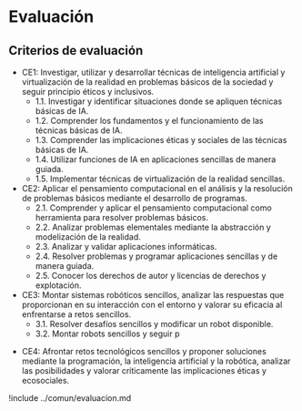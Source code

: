 # Evaluación

## Criterios de evaluación

* CE1: Investigar, utilizar y desarrollar técnicas de inteligencia artificial y virtualización de la realidad en problemas básicos de la sociedad y seguir principio éticos y inclusivos.
  * 1.1. Investigar y identificar situaciones donde se apliquen técnicas básicas de IA.
  * 1.2. Comprender los fundamentos y el funcionamiento de las técnicas básicas de IA.
  * 1.3. Comprender las implicaciones éticas y sociales de las técnicas básicas de IA.
  * 1.4. Utilizar funciones de IA en aplicaciones sencillas de manera guiada.
  * 1.5. Implementar técnicas de virtualización de la realidad sencillas.
* CE2: Aplicar el pensamiento computacional en el análisis y la resolución de problemas básicos mediante el desarrollo de programas.
  * 2.1. Comprender y aplicar el pensamiento computacional como herramienta para resolver problemas básicos.
  * 2.2. Analizar problemas elementales mediante la abstracción y modelización de la realidad.
  * 2.3. Analizar y validar aplicaciones informáticas.
  * 2.4. Resolver problemas y programar aplicaciones sencillas y de manera guiada.
  * 2.5. Conocer los derechos de autor y licencias de derechos y explotación.
* CE3: Montar sistemas robóticos sencillos, analizar las respuestas que proporcionan en su interacción con el entorno y valorar su eficacia al enfrentarse a retos sencillos.
  * 3.1. Resolver desafíos sencillos y modificar un robot disponible.
  * 3.2. Montar robots sencillos y seguir p
- CE4: Afrontar retos tecnológicos sencillos y proponer soluciones mediante la programación, la inteligencia artificial y la robótica, analizar las posibilidades y valorar críticamente las implicaciones éticas y ecosociales.

!include ../comun/evaluacion.md
